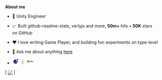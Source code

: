 <br />

**About me**

- 💼 Unity Engineer

- 📈 Built github-readme-stats, verlyjs and more, **50m+** hits • **50K** stars on GitHub

- ❤️ I love writing Game Player, and building fun experiments on type-level

- 💬 Ask me about anything [here](https://github.com/xinansky/xinansky/issues)
- <code><img height="20" alt="lua" src="https://raw.githubusercontent.com/github/explore/80688e429a7d4ef2fca1e82350fe8e3517d3494d/topics/lua/lua.png"></code>
<code><img height="20" alt="java" src="https://raw.githubusercontent.com/github/explore/80688e429a7d4ef2fca1e82350fe8e3517d3494d/topics/java/java.png"></code>
<code><img height="20" alt="unity" src="https://raw.githubusercontent.com/github/explore/80688e429a7d4ef2fca1e82350fe8e3517d3494d/topics/unity/unity.png"></code>

| <a href="https://github.com/xinansky/github-readme-stats"><img align="center" src="https://github-readme-stats.vercel.app/api/top-langs/?username=xinansky&layout=compact&theme=buefy&hide_border=true" /></a> |
